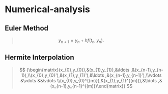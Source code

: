 # Numerical-analysis
## Euler Method
> $$ y_{n+1}=y_{n}+hf(t_{n},y_{n}).\qquad \qquad $$
## Hermite Interpolation
> $$ {\begin{matrix}(x_{0},y_{0}),&(x_{1},y_{1}),&\ldots ,&(x_{n-1},y_{n-1}),\\(x_{0},y_{0}'),&(x_{1},y_{1}'),&\ldots ,&(x_{n-1},y_{n-1}'),\\\vdots &\vdots &&\vdots \\(x_{0},y_{0}^{(m)}),&(x_{1},y_{1}^{(m)}),&\ldots ,&(x_{n-1},y_{n-1}^{(m)})\end{matrix}} $$
